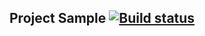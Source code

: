 ## Project Sample [![Build status](https://ci.appveyor.com/api/projects/status/x12m3ic91rgm3vse?svg=true)](https://ci.appveyor.com/project/osmyswait/api-ci)
